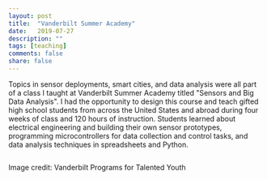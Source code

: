```yaml
---
layout: post
title:  "Vanderbilt Summer Academy"
date:   2019-07-27
description: ""
tags: [teaching]
comments: false
share: false
---
```


Topics in sensor deployments, smart cities, and data analysis were all part of a class I taught at Vanderbilt Summer Academy titled "Sensors and Big Data Analysis". I had the opportunity to design this course and teach gifted high school students from across the United States and abroad during four weeks of class and 120 hours of instruction. Students learned about electrical engineering and building their own sensor prototypes, programming microcontrollers for data collection and control tasks, and data analysis techniques in spreadsheets and Python.

<figure>
	<a href="{{ site.url }}/images/vsa2019.jpg"><img src="{{ site.url }}/images/vsa2019.jpg" alt=""></a>
</figure>
Image credit: Vanderbilt Programs for Talented Youth